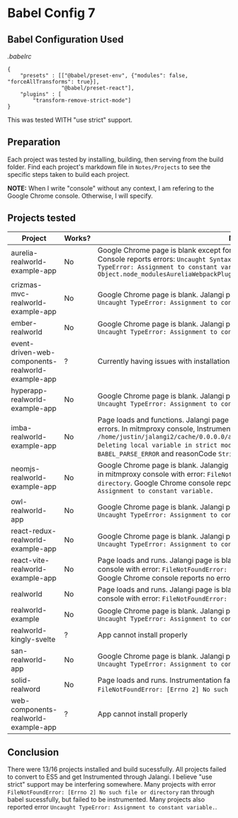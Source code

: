 # Babel Config 7

## Babel Configuration Used
*.babelrc*
```
{
	"presets" : [["@babel/preset-env", {"modules": false, "forceAllTransforms": true}],
				 "@babel/preset-react"],
	"plugins" : [
		"transform-remove-strict-mode"]
}
```

This was tested WITH "use strict" support.

## Preparation
Each project was tested by installing, building, then serving from the build folder. Find each project's markdown file in `Notes/Projects` to see the specific steps taken to build each project.

**NOTE:**
When I write "console" without any context, I am refering to the Google Chrome console. Otherwise, I will specify.

## Projects tested
Project | Works? | Notes
---|---|---
aurelia-realworld-example-app | No | Google Chrome page is blank except for Jalangi button. Jalangi page shows a result. Console reports errors: `Uncaught SyntaxError: Unexpected token '<'` and `Uncaught TypeError: Assignment to constant variable. at Object.node_modulesAureliaWebpackPluginRuntimePalLoaderEntryJs`
crizmas-mvc-realworld-example-app  | No | Google Chrome page is blank. Jalangi page has some results. Console reports error: `Uncaught TypeError: Assignment to constant variable.`
ember-realworld | No | Google Chrome page is blank. Jalangi page has a result. Console reports error `Uncaught TypeError: Assignment to constant variable.`
event-driven-web-components-realworld-example-app | ? | Currently having issues with installation and running
hyperapp-realworld-example-app | No | Google Chrome page is blank. Jalangi page has results. Console reports error: `Uncaught TypeError: Assignment to constant variable.`
imba-realworld-example-app | No | Page loads and functions. Jalangi page is blank. Google Chrome page reports no errors. In mitmproxy console, Instrumentation fails with error: `SyntaxError: /home/justin/jalangi2/cache/0.0.0.0/a909311703e03ca838cdf676b6e036cd/index.js: Deleting local variable in strict mode. (438:18)`. Babel also crashes with code `BABEL_PARSE_ERROR` and reasonCode `StrictDelete`.
neomjs-realworld-example-app | No | Google Chrome page is blank. Jalangig page has some results. Instrumentation fails in mitmproxy console with error: `FileNotFoundError: [Errno 2] No such file or directory`. Google Chrome console reports error: `Uncaught (in promise) TypeError: Assignment to constant variable.`
owl-realworld-app | No | Google Chrome page is blank. Jalangi page has some results. Console reports error: `Uncaught TypeError: Assignment to constant variable.`
react-redux-realworld-example-app | No | Google Chrome page is blank. Jalangi page has some results. Console reports error: `Uncaught TypeError: Assignment to constant variable.`
react-vite-realworld-example-app | No | Page loads and runs. Jalangi page is blank. Instrumentation fails in mitmproxy console with error: `FileNotFoundError: [Errno 2] No such file or directory`. Google Chrome console reports no errors.
realworld | No | Page loads and runs. Jalangi page is blank. Instrumentation fails in mitmproxy console with error: `FileNotFoundError: [Errno 2] No such file or directory`.
realworld-example | No | Google Chrome page is blank. Jalangi page has some results. Console reports error: `Uncaught TypeError: Assignment to constant variable.`
realworld-kingly-svelte | ? | App cannot install properly
san-realworld-app | No | Google Chrome page is blank. Jalangi page has some results. Console reports error: `Uncaught TypeError: Assignment to constant variable.`
solid-realword | No | Page loads and runs. Instrumentation fails in mitmproxy console with error: `FileNotFoundError: [Errno 2] No such file or directory`.
web-components-realworld-example-app | ? | App cannot install properly

## Conclusion
There were 13/16 projects installed and build sucessfully. All projects failed to convert to ES5 and get Instrumented through Jalangi. I believe "use strict" support may be interfering somewhere. Many projects with error `FileNotFoundError: [Errno 2] No such file or directory` ran through babel sucessfully, but failed to be instrumented. Many projects also reported error `Uncaught TypeError: Assignment to constant variable.`.